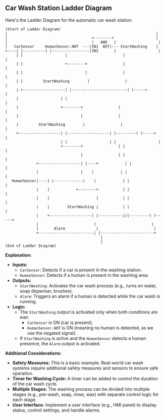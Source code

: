 ## Car Wash Station Ladder Diagram

Here's the Ladder Diagram for the automatic car wash station:

```
(Start of Ladder Diagram)
|                                                                   |
|                                      +--------+                   |
|                                      |   AND   |                   |
|   CarSensor     HumanSensor.NOT  ---|IN1  OUT|--- StartWashing    |
+----| |----------| |-----------------|IN2       |                   | 
     | |                   |                         |                   |
     | |                   +--------+                |                   |
     | |                            |                |                   |
     | |         StartWashing        |                |                   | 
     | +-------------------| |-------------------------( )-----+        |
     |                   | |                                           |
     |                   +--------+                |                   |
     |                            |                |                   |
     |         StartWashing        |                |                   |
     +-------------------| |-------------------| |---------( )-----+    |
                         | |                   | |                   |
                         +--------+                | |                   |
                                  |                | |                   | 
              +-------------------| |----+            | |                   |
              |                   |    |            | |                   |
   HumanSensor|----| |-------------|    |            | |                   |
              |    |            +--------+           | |                   | 
              |    |                     |           | |                   |
              |    |        StartWashing |           | |                   |
              |    +-------------------| |-----------|/|---------( )-----+
              |                         |                         |
              |       Alarm              |                         |
              +-------------------------| |------------------------+
                                           |
                                           |
(End of Ladder Diagram)
```

**Explanation:**

*   **Inputs:**
    *   `CarSensor`: Detects if a car is present in the washing station.
    *   `HumanSensor`: Detects if a human is present in the washing area.
*   **Outputs:**
    *   `StartWashing`: Activates the car wash process (e.g., turns on water, soap dispenser, brushes).
    *   `Alarm`: Triggers an alarm if a human is detected while the car wash is running.
*   **Logic:**
    *   The `StartWashing` output is activated only when both conditions are met:
        *   `CarSensor` is ON (car is present).
        *   `HumanSensor.NOT` is ON (meaning no human is detected, as we use the negated signal).
    *   If `StartWashing` is active and the `HumanSensor` detects a human presence, the `Alarm` output is activated.

**Additional Considerations:**

*   **Safety Measures:** This is a basic example.  Real-world car wash systems require additional safety measures and sensors to ensure safe operation.
*   **Timer for Washing Cycle:** A timer can be added to control the duration of the car wash cycle.
*   **Multiple Stages:** The washing process can be divided into multiple stages (e.g., pre-wash, soap, rinse, wax) with separate control logic for each stage. 
*   **User Interface:** Implement a user interface (e.g., HMI panel) to display status, control settings, and handle alarms. 
